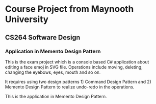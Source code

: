 # Course Project from Maynooth University
## CS264 Software Design
### Application in Memento Design Pattern

This is the exam project which is a console based C# application about editing a face emoj in SVG file. Operations include moving, deleting, changing the eyebows, eyes, mouth and so on.

It requires using two design patterns 1) Command Design Pattern and 2) Memento Design Pattern to realize undo-redo in the operations.

This is the application in Memento Design Pattern.

